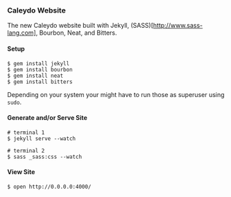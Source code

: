 ### Caleydo Website

The new Caleydo website built with Jekyll, (SASS)[http://www.sass-lang.com], Bourbon, Neat, and Bitters.

#### Setup

```ShellSession
$ gem install jekyll
$ gem install bourbon
$ gem install neat
$ gem install bitters
```
Depending on your system your might have to run those as superuser using ```sudo```.


#### Generate and/or Serve Site

```ShellSession
# terminal 1
$ jekyll serve --watch

# terminal 2
$ sass _sass:css --watch
```

#### View Site

```ShellSession
$ open http://0.0.0.0:4000/
```

